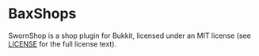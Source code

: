 BaxShops
=========

SwornShop is a shop plugin for Bukkit, licensed under an MIT license (see
[LICENSE](/queryselector/BaxShops/tbax/master/LICENSE) for the full license
text).